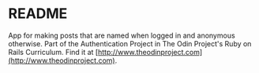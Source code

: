 # README

App for making posts that are named when logged in and anonymous otherwise. Part of the Authentication Project in The Odin Project's Ruby on Rails Curriculum. Find it at [http://www.theodinproject.com](http://www.theodinproject.com).
